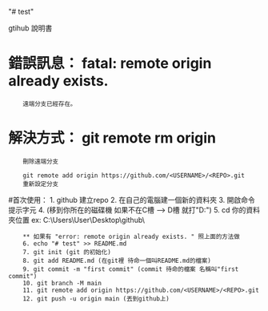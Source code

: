 "# test" 

gtihub 說明書

# 錯誤訊息：	fatal: remote origin already exists.
		遠端分支已經存在。

# 解決方式：	git remote rm origin
		刪除遠端分支

		git remote add origin https://github.com/<USERNAME>/<REPO>.git
		重新設定分支

#首次使用：	1. github 建立repo
		2. 在自己的電腦建一個新的資料夾
		3. 開啟命令提示字元
		4. (移到你所在的磁碟機 如果不在C槽 --> D槽 就打"D:")
		5. cd 你的資料夾位置 ex: C:\Users\User\Desktop\github\
		
		** 如果有 "error: remote origin already exists. " 照上面的方法做
		6. echo "# test" >> README.md
		7. git init (git 的初始化)
		8. git add README.md (在git裡 待命一個叫README.md的檔案)
		9. git commit -m "first commit" (commit 待命的檔案 名稱叫"first commit")
		10. git branch -M main
		11. git remote add origin https://github.com/<USERNAME>/<REPO>.git
		12. git push -u origin main (丟到github上)